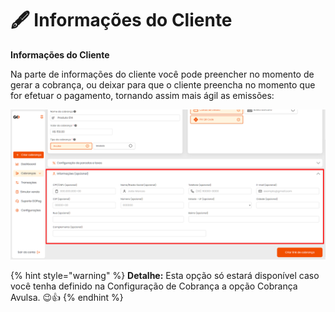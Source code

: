 # 🖋️ Informações do Cliente

**Informações do Cliente**

<p>Na parte de informações do cliente você pode preencher no momento de gerar a cobrança, ou deixar para que o cliente preencha no momento que for efetuar o pagamento, tornando assim mais ágil as emissões:</p>

![criar_cobranca_informacoes](/assets/prints/criar_cobranca_informacoes.png)

{% hint style="warning" %}
**Detalhe:** Esta opção só estará disponível caso você tenha definido na Configuração de Cobrança a opção Cobrança Avulsa. 😉👍
{% endhint %}